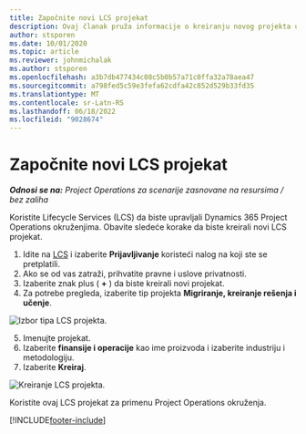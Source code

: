 ```yaml
---
title: Započnite novi LCS projekat
description: Ovaj članak pruža informacije o kreiranju novog projekta u LCS-u za vaše okruženje za projektne operacije.
author: stsporen
ms.date: 10/01/2020
ms.topic: article
ms.reviewer: johnmichalak
ms.author: stsporen
ms.openlocfilehash: a3b7db477434c08c5b0b57a71c0ffa32a78aea47
ms.sourcegitcommit: a798fed5c59e3fefa62cdfa42c852d529b33fd35
ms.translationtype: MT
ms.contentlocale: sr-Latn-RS
ms.lasthandoff: 06/18/2022
ms.locfileid: "9028674"
---
```

# <a name="start-a-new-lcs-project"></a>Započnite novi LCS projekat

_**Odnosi se na:** Project Operations za scenarije zasnovane na resursima / bez zaliha_

Koristite Lifecycle Services (LCS) da biste upravljali Dynamics 365 Project Operations okruženjima. Obavite sledeće korake da biste kreirali novi LCS projekat.

1. Idite na [LCS](https://lcs.dynamics.com/Logon/Index) i izaberite **Prijavljivanje** koristeći nalog na koji ste se pretplatili.
2. Ako se od vas zatraži, prihvatite pravne i uslove privatnosti.
3. Izaberite znak plus ( **+** ) da biste kreirali novi projekat.
4. Za potrebe pregleda, izaberite tip projekta **Migriranje, kreiranje rešenja i učenje**.

  ![Izbor tipa LCS projekta.](./media/create-lcs-1.png)

5. Imenujte projekat. 
6. Izaberite **finansije i operacije** kao ime proizvoda i izaberite industriju i metodologiju. 
7. Izaberite **Kreiraj**.

![Kreiranje LCS projekta.](./media/create-lcs-2.png)

Koristite ovaj LCS projekat za primenu Project Operations okruženja.



[!INCLUDE[footer-include](../includes/footer-banner.md)]